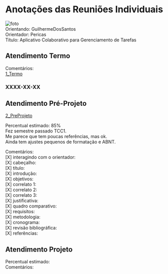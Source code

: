 # Anotações das Reuniões Individuais  

![foto](foto.png "foto")  
Orientando: GuilhermeDosSantos  
Orientador: Pericas  
Título: Aplicativo Colaborativo para Gerenciamento de Tarefas  

## Atendimento Termo  

Comentários:  
[1_Termo](1_Termo.pdf "1_Termo")  

### XXXX-XX-XX

## Atendimento Pré-Projeto  

[2_PreProjeto](2_PreProjeto.docx "2_PreProjeto")  

Percentual estimado: 85%  
Fez semestre passado TCC1.  
Me parece que tem poucas referências, mas ok.  
Ainda tem ajustes pequenos de formatação e ABNT.  

Comentários:  
[X] interagindo com o orientador:  
[X] cabeçalho:  
[X] título:  
[X] introdução:  
[X] objetivos:  
[X] correlato 1:  
[X] correlato 2:  
[X] correlato 3:  
[X] justificativa:  
[X] quadro comparativo:  
[X] requisitos:  
[X] metodologia:  
[X] cronograma:  
[X] revisão bibliográfica:  
[X] referências:  

## Atendimento Projeto  

Percentual estimado:  
Comentários:  
